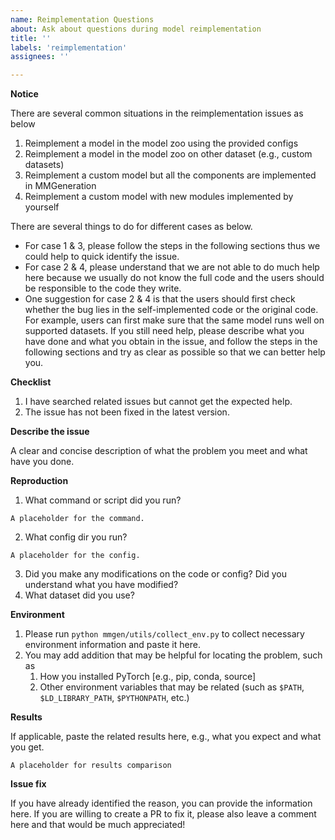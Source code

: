 ```yaml
---
name: Reimplementation Questions
about: Ask about questions during model reimplementation
title: ''
labels: 'reimplementation'
assignees: ''

---
```


**Notice**

There are several common situations in the reimplementation issues as below

1. Reimplement a model in the model zoo using the provided configs
2. Reimplement a model in the model zoo on other dataset (e.g., custom datasets)
3. Reimplement a custom model but all the components are implemented in MMGeneration
4. Reimplement a custom model with new modules implemented by yourself

There are several things to do for different cases as below.

- For case 1 & 3, please follow the steps in the following sections thus we could help to quick identify the issue.
- For case 2 & 4, please understand that we are not able to do much help here because we usually do not know the full code and the users should be responsible to the code they write.
- One suggestion for case 2 & 4 is that the users should first check whether the bug lies in the self-implemented code or the original code. For example, users can first make sure that the same model runs well on supported datasets. If you still need help, please describe what you have done and what you obtain in the issue, and follow the steps in the following sections and try as clear as possible so that we can better help you.

**Checklist**

1. I have searched related issues but cannot get the expected help.
2. The issue has not been fixed in the latest version.

**Describe the issue**

A clear and concise description of what the problem you meet and what have you done.

**Reproduction**

1. What command or script did you run?

```none
A placeholder for the command.
```

2. What config dir you run?

```none
A placeholder for the config.
```

3. Did you make any modifications on the code or config? Did you understand what you have modified?
4. What dataset did you use?

**Environment**

1. Please run `python mmgen/utils/collect_env.py` to collect necessary environment information and paste it here.
2. You may add addition that may be helpful for locating the problem, such as
   1. How you installed PyTorch [e.g., pip, conda, source]
   2. Other environment variables that may be related (such as `$PATH`, `$LD_LIBRARY_PATH`, `$PYTHONPATH`, etc.)

**Results**

If applicable, paste the related results here, e.g., what you expect and what you get.

```none
A placeholder for results comparison
```

**Issue fix**

If you have already identified the reason, you can provide the information here. If you are willing to create a PR to fix it, please also leave a comment here and that would be much appreciated!

